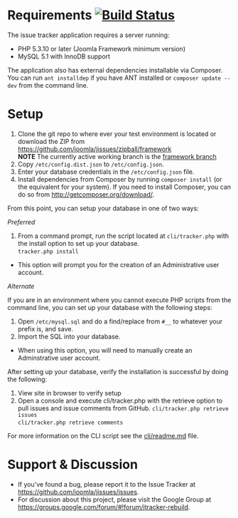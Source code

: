 Requirements [![Build Status](https://travis-ci.org/joomla/jissues.png?branch=framework)](https://travis-ci.org/joomla/jissues)
===============
The issue tracker application requires a server running:
- PHP 5.3.10 or later (Joomla Framework minimum version)
- MySQL 5.1 with InnoDB support

The application also has external dependencies installable via Composer.  You can run `ant installdep` if you have ANT installed or `composer update --dev` from the command line.

Setup
===============
1. Clone the git repo to where ever your test environment is located or download the ZIP from https://github.com/joomla/jissues/zipball/framework<br />**NOTE** The currently active working branch is the [framework branch](https://github.com/joomla/jissues/tree/framework)
2. Copy `/etc/config.dist.json` to `/etc/config.json`.
3. Enter your database credentials in the `/etc/config.json` file.
4. Install dependencies from Composer by running `composer install` (or the equivalent for your system).  If you need to install Composer, you can do so from http://getcomposer.org/download/.

From this point, you can setup your database in one of two ways:

*Preferred*

1. From a command prompt, run the script located at `cli/tracker.php` with the install option to set up your database.<br />`tracker.php install`

- This option will prompt you for the creation of an Administrative user account.

*Alternate*

If you are in an environment where you cannot execute PHP scripts from the command line, you can set up your database with the following steps:

1. Open `/etc/mysql.sql` and do a find/replace from `#__` to whatever your prefix is, and save.
2. Import the SQL into your database.

- When using this option, you will need to manually create an Adminstrative user account.

After setting up your database, verify the installation is successful by doing the following:

1. View site in browser to verify setup
2. Open a console and execute cli/tracker.php with the retrieve option to pull issues and issue comments from GitHub.
`cli/tracker.php retrieve issues`<br />
`cli/tracker.php retrieve comments`

For more information on the CLI script see the [cli/readme.md](cli/readme.md) file.

Support & Discussion
===============
* If you've found a bug, please report it to the Issue Tracker at https://github.com/joomla/jissues/issues.
* For discussion about this project, please visit the Google Group at https://groups.google.com/forum/#!forum/jtracker-rebuild.
